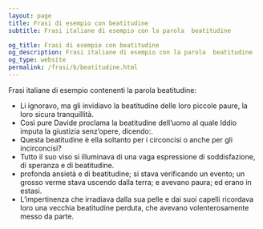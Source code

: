 ```yaml
---
layout: page
title: Frasi di esempio con beatitudine 
subtitle: Frasi italiane di esempio con la parola  beatitudine

og_title: Frasi di esempio con beatitudine 
og_description: Frasi italiane di esempio con la parola  beatitudine
og_type: website
permalink: /frasi/b/beatitudine.html
---
```


Frasi italiane di esempio contenenti la parola beatitudine:


- Li ignoravo, ma gli invidiavo la beatitudine delle loro piccole paure, la loro sicura tranquillità.
- Così pure Davide proclama la beatitudine dell’uomo al quale Iddio imputa la giustizia senz’opere, dicendo:.
- Questa beatitudine è ella soltanto per i circoncisi o anche per gli incirconcisi?
- Tutto il suo viso si illuminava di una vaga espressione di soddisfazione, di speranza e di beatitudine.
- profonda ansietà e di beatitudine; si stava verificando un evento; un grosso verme stava uscendo dalla terra; e avevano paura; ed erano in estasi.
- L’impertinenza che irradiava dalla sua pelle e dai suoi capelli ricordava loro una vecchia beatitudine perduta, che avevano volenterosamente messo da parte.
